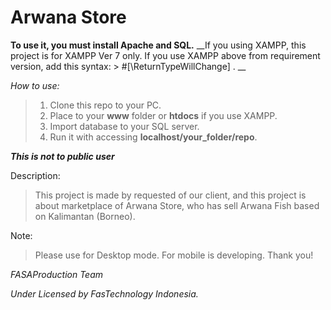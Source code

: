 # Arwana Store


__To use it, you must install Apache and SQL.__
__If you using XAMPP, this project is for XAMPP Ver 7 only. If you use XAMPP above from requirement version, add this syntax: > #[\ReturnTypeWillChange] . __

*How to use:*

> 1. Clone this repo to your PC.
> 2. Place to your __www__ folder or __htdocs__ if you use XAMPP.
> 3. Import database to your SQL server.
> 4. Run it with accessing __localhost/your_folder/repo__.

__*This is not to public user*__

Description:
> This project is made by requested of our client, and this project is about marketplace of Arwana Store, who has sell Arwana Fish based on Kalimantan (Borneo).


Note:
> Please use for Desktop mode. For mobile is developing. Thank you!


*FASAProduction Team*

*Under Licensed by FasTechnology Indonesia.*
